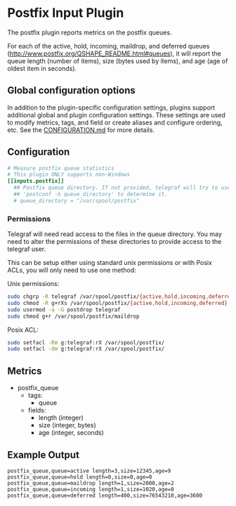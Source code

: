 # Postfix Input Plugin

The postfix plugin reports metrics on the postfix queues.

For each of the active, hold, incoming, maildrop, and deferred queues
(<http://www.postfix.org/QSHAPE_README.html#queues>), it will report the queue
length (number of items), size (bytes used by items), and age (age of oldest
item in seconds).

## Global configuration options <!-- @/docs/includes/plugin_config.md -->

In addition to the plugin-specific configuration settings, plugins support
additional global and plugin configuration settings. These settings are used to
modify metrics, tags, and field or create aliases and configure ordering, etc.
See the [CONFIGURATION.md][CONFIGURATION.md] for more details.

[CONFIGURATION.md]: ../../../docs/CONFIGURATION.md#plugins

## Configuration

```toml @sample.conf
# Measure postfix queue statistics
# This plugin ONLY supports non-Windows
[[inputs.postfix]]
  ## Postfix queue directory. If not provided, telegraf will try to use
  ## 'postconf -h queue_directory' to determine it.
  # queue_directory = "/var/spool/postfix"
```

### Permissions

Telegraf will need read access to the files in the queue directory.  You may
need to alter the permissions of these directories to provide access to the
telegraf user.

This can be setup either using standard unix permissions or with Posix ACLs,
you will only need to use one method:

Unix permissions:

```sh
sudo chgrp -R telegraf /var/spool/postfix/{active,hold,incoming,deferred}
sudo chmod -R g+rXs /var/spool/postfix/{active,hold,incoming,deferred}
sudo usermod -a -G postdrop telegraf
sudo chmod g+r /var/spool/postfix/maildrop
```

Posix ACL:

```sh
sudo setfacl -Rm g:telegraf:rX /var/spool/postfix/
sudo setfacl -dm g:telegraf:rX /var/spool/postfix/
```

## Metrics

- postfix_queue
  - tags:
    - queue
  - fields:
    - length (integer)
    - size (integer, bytes)
    - age (integer, seconds)

## Example Output

```text
postfix_queue,queue=active length=3,size=12345,age=9
postfix_queue,queue=hold length=0,size=0,age=0
postfix_queue,queue=maildrop length=1,size=2000,age=2
postfix_queue,queue=incoming length=1,size=1020,age=0
postfix_queue,queue=deferred length=400,size=76543210,age=3600
```
